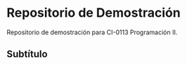 # Repositorio de Demostración

Repositorio de demostración para CI-0113 Programación II.

## Subtítulo
